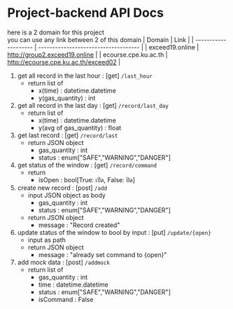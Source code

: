 # Project-backend API Docs

here is a 2 domain for this project  
you can use any link between 2 of this domain
| Domain               | Link                                 |
| -------------------- | ------------------------------------ |
| exceed19.online      | http://group2.exceed19.online        |
| ecourse.cpe.ku.ac.th | http://ecourse.cpe.ku.ac.th/exceed02 |
1. get all record in the last hour : [get] `/last_hour`
    - return list of
        - x(time) : datetime.datetime
        - y(gas_quantity) : int
2. get all record in the last day : [get] `/record/last_day`
    - return list of
        - x(time) : datetime.datetime
        - y(avg of gas_quantity) : float
3. get last record : [get] `/record/last`
    - return JSON object
        - gas_quantity : int
        - status : enum["SAFE","WARNING","DANGER"]
4. get status of the window : [get] `/record/command`
    - return
        - isOpen : bool[True: เปิด, False: ปิด]
5. create new record : [post] `/add`
    - input JSON object as body
        - gas_quantity : int
        - status : enum["SAFE","WARNING","DANGER"]
    - return JSON object
        - message : "Record created"
6. update status of the window to bool by input : [put] `/update/{open}`
    - input as path
    - return JSON object
        - message : "already set command to {open}"
7. add mock data : [post] `/addmock`
    - return list of
        - gas_quantity : int
        - time : datetime.datetime
        - status : enum["SAFE","WARNING","DANGER"]
        - isCommand : False
